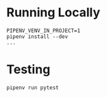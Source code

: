 # Running Locally

```
PIPENV_VENV_IN_PROJECT=1
pipenv install --dev
...
```

# Testing

```
pipenv run pytest
```

